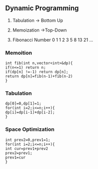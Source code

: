 ## Dynamic Programming


1. Tabulation -> Bottom Up
2. Memoization ->Top-Down



1. Fibonacci Number
0 1 1 2 3 5 8 13 21 ...

### Memoition
```
int fib(int n,vector<int>&dp){
if(n<=1) return n;
if(dp[n] !=-1) return dp[n];
return dp[n]=fib(n-1)+fib(n-2)
}
```

### Tabulation

```
dp[0]=0,dp[1]=1;
for(int i=2;i<=n;i++){
dp[i]=dp[i-1]+dp[i-2];
}
```

### Space Optimization
```
int prev2=0,prev1=1;
for(int i=2;i<=n;i++){
int cur=prev1+prev2
prev2=prev1;
prev1=cur
}
```
